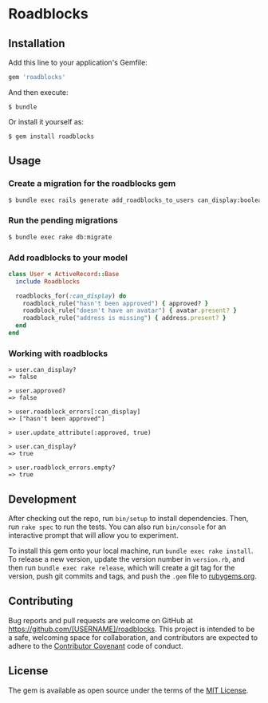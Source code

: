 # Roadblocks

## Installation

Add this line to your application's Gemfile:

```ruby
gem 'roadblocks'
```

And then execute:

    $ bundle

Or install it yourself as:

    $ gem install roadblocks

## Usage

### Create a migration for the roadblocks gem

```bash
$ bundle exec rails generate add_roadblocks_to_users can_display:boolean roadblock_errors:text
```

### Run the pending migrations

```bash
$ bundle exec rake db:migrate
```

### Add roadblocks to your model

```ruby
class User < ActiveRecord::Base
  include Roadblocks

  roadblocks_for(:can_display) do
    roadblock_rule("hasn't been approved") { approved? }
    roadblock_rule("doesn't have an avatar") { avatar.present? }
    roadblock_rule("address is missing") { address.present? }
  end
end
```

### Working with roadblocks

```irb
> user.can_display?
=> false

> user.approved?
=> false

> user.roadblock_errors[:can_display]
=> ["hasn't been approved"]

> user.update_attribute(:approved, true)

> user.can_display?
=> true

> user.roadblock_errors.empty?
=> true
```


## Development

After checking out the repo, run `bin/setup` to install dependencies. Then, run `rake spec` to run the tests. You can also run `bin/console` for an interactive prompt that will allow you to experiment.

To install this gem onto your local machine, run `bundle exec rake install`. To release a new version, update the version number in `version.rb`, and then run `bundle exec rake release`, which will create a git tag for the version, push git commits and tags, and push the `.gem` file to [rubygems.org](https://rubygems.org).

## Contributing

Bug reports and pull requests are welcome on GitHub at https://github.com/[USERNAME]/roadblocks. This project is intended to be a safe, welcoming space for collaboration, and contributors are expected to adhere to the [Contributor Covenant](contributor-covenant.org) code of conduct.


## License

The gem is available as open source under the terms of the [MIT License](http://opensource.org/licenses/MIT).
